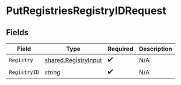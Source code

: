 # PutRegistriesRegistryIDRequest


## Fields

| Field                                                        | Type                                                         | Required                                                     | Description                                                  |
| ------------------------------------------------------------ | ------------------------------------------------------------ | ------------------------------------------------------------ | ------------------------------------------------------------ |
| `Registry`                                                   | [shared.RegistryInput](../../models/shared/registryinput.md) | :heavy_check_mark:                                           | N/A                                                          |
| `RegistryID`                                                 | *string*                                                     | :heavy_check_mark:                                           | N/A                                                          |